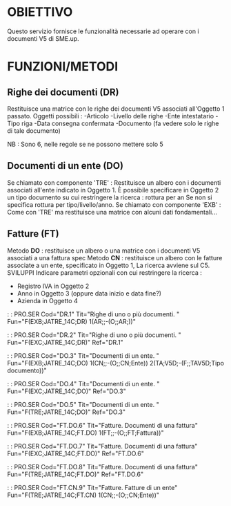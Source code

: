 # OBIETTIVO
Questo servizio fornisce le funzionalità necessarie ad operare con i documenti V5 di SME.up.

# FUNZIONI/METODI
## Righe dei documenti (DR)
Restituisce una matrice con le righe dei documenti V5 associati all'Oggetto 1 passato.
Oggetti possibili : 
-Articolo
-Livello delle righe
-Ente intestatario
-Tipo riga
-Data consegna confermata
-Documento (fa vedere solo le righe di tale documento)

NB :  Sono 6, nelle regole se ne possono mettere solo 5

## Documenti di un ente (DO)
Se chiamato con componente 'TRE' : 
Restituisce un albero con i documenti associati all'ente indicato in Oggetto 1.
È possibile specificare in Oggetto 2 un tipo documento su cui restringere la ricerca :  rottura per an
Se non si specifica rottura per tipo/livello/anno.
Se chiamato con componente 'EXB' : 
Come con 'TRE' ma restituisce una matrice con alcuni dati fondamentali...

## Fatture (FT)
Metodo **DO** :  restituisce un albero o una matrice con i documenti V5 associati a una fattura spec
Metodo **CN** :  restituisce un albero con le fatture associate a un ente, specificato in Oggetto 1,
 La ricerca avviene sul C5.
 SVILUPPI
 Indicare parametri opzionali con cui restringere la ricerca : 
 - Registro IVA in Oggetto 2
 - Anno in Oggetto 3 (oppure data inizio e data fine?)
 - Azienda in Oggetto 4


 :  : PRO.SER Cod="DR.1" Tit="Righe di uno o più documenti. " Fun="F(EXB;JATRE_14C;DR) 1(AR;;-(O;;AR;))"

 :  : PRO.SER Cod="DR.2" Tit="Righe di uno o più documenti. " Fun="F(EXC;JATRE_14C;DR)" Ref="DR.1"

 :  : PRO.SER Cod="DO.3" Tit="Documenti di un ente. " Fun="F(EXB;JATRE_14C;DO) 1(CN;;-(O;;CN;Ente)) 2(TA;V5D;-(F;;TAV5D;Tipo documento))"

 :  : PRO.SER Cod="DO.4" Tit="Documenti di un ente. " Fun="F(EXC;JATRE_14C;DO)" Ref="DO.3"

 :  : PRO.SER Cod="DO.5" Tit="Documenti di un ente. " Fun="F(TRE;JATRE_14C;DO)" Ref="DO.3"

 :  : PRO.SER Cod="FT.DO.6" Tit="Fatture. Documenti di una fattura" Fun="F(EXB;JATRE_14C;FT.DO) 1(FT;;-(O;;FT;Fattura))"

 :  : PRO.SER Cod="FT.DO.7" Tit="Fatture. Documenti di una fattura" Fun="F(EXC;JATRE_14C;FT.DO)" Ref="FT.DO.6"

 :  : PRO.SER Cod="FT.DO.8" Tit="Fatture. Documenti di una fattura" Fun="F(TRE;JATRE_14C;FT.DO)" Ref="FT.DO.6"

 :  : PRO.SER Cod="FT.CN.9" Tit="Fatture. Fatture di un ente" Fun="F(TRE;JATRE_14C;FT.CN) 1(CN;;-(O;;CN;Ente))"

